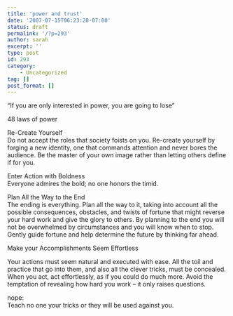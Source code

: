 ```yaml
---
title: 'power and trust'
date: '2007-07-15T06:23:28-07:00'
status: draft
permalink: '/?p=293'
author: sarah
excerpt: ''
type: post
id: 293
category:
    - Uncategorized
tag: []
post_format: []
---
```

“If you are only interested in power, you are going to lose”

48 laws of power

Re-Create Yourself  
Do not accept the roles that society foists on you. Re-create yourself by forging a new identity, one that commands attention and never bores the audience. Be the master of your own image rather than letting others define if for you.

Enter Action with Boldness  
Everyone admires the bold; no one honors the timid.

Plan All the Way to the End  
The ending is everything. Plan all the way to it, taking into account all the possible consequences, obstacles, and twists of fortune that might reverse your hard work and give the glory to others. By planning to the end you will not be overwhelmed by circumstances and you will know when to stop. Gently guide fortune and help determine the future by thinking far ahead.

Make your Accomplishments Seem Effortless

Your actions must seem natural and executed with ease. All the toil and practice that go into them, and also all the clever tricks, must be concealed. When you act, act effortlessly, as if you could do much more. Avoid the temptation of revealing how hard you work – it only raises questions.

nope:  
Teach no one your tricks or they will be used against you.